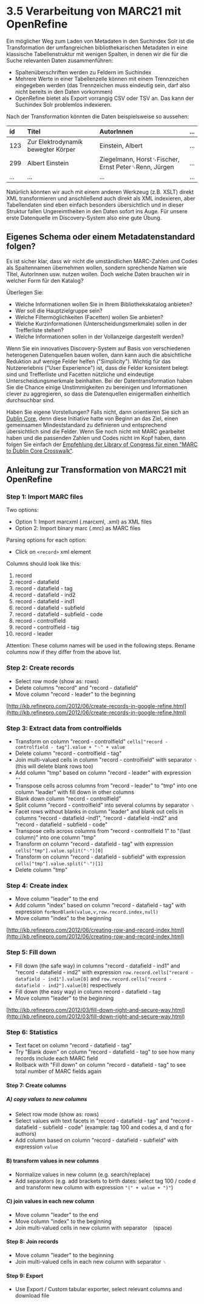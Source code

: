 # 3.5 Verarbeitung von MARC21 mit OpenRefine

Ein möglicher Weg zum Laden von Metadaten in den Suchindex Solr ist die Transformation der umfangreichen bibliothekarischen Metadaten in eine klassische Tabellenstruktur mit wenigen Spalten, in denen wir die für die Suche relevanten Daten zusammenführen:

* Spaltenüberschriften werden zu Feldern im Suchindex
* Mehrere Werte in einer Tabellenzelle können mit einem Trennzeichen eingegeben werden \(das Trennzeichen muss eindeutig sein, darf also nicht bereits in den Daten vorkommen\)
* OpenRefine bietet als Export vorrangig CSV oder TSV an. Das kann der Suchindex Solr problemlos indexieren.

Nach der Transformation könnten die Daten beispielsweise so aussehen:

| id | Titel | AutorInnen | ... |
| :--- | :--- | :--- | :--- |
| 123 | Zur Elektrodynamik bewegter Körper | Einstein, Albert | ... |
| 299 | Albert Einstein | Ziegelmann, Horst␟Fischer, Ernst Peter␟Renn, Jürgen | ... |
| ... | ... | ... | ... |

Natürlich könnten wir auch mit einem anderen Werkzeug \(z.B. XSLT\) direkt XML transformieren und anschließend auch direkt als XML indexieren, aber Tabellendaten sind eben einfach besonders übersichtlich und in dieser Struktur fallen Ungereimtheiten in den Daten sofort ins Auge. Für unsere erste Datenquelle im Discovery-System also eine gute Übung.

## Eigenes Schema oder einem Metadatenstandard folgen?

Es ist sicher klar, dass wir nicht die umständlichen MARC-Zahlen und Codes als Spaltennamen übernehmen wollen, sondern sprechende Namen wie TItel, AutorInnen usw. nutzen wollen. Doch welche Daten brauchen wir in welcher Form für den Katalog?

Überlegen Sie:

* Welche Informationen wollen Sie in Ihrem Bibliothekskatalog anbieten?
* Wer soll die Hauptzielgruppe sein?
* Welche Filtermöglichkeiten \(Facetten\) wollen Sie anbieten?
* Welche Kurzinformationen \(Unterscheidungsmerkmale\) sollen in der Trefferliste stehen?
* Welche Informationen sollen in der Vollanzeige dargestellt werden?

Wenn Sie ein innovatives Discovery-System auf Basis von verschiedenen heterogenen Datenquellen bauen wollen, dann kann auch die absichtliche Reduktion auf wenige Felder helfen \("Simplicity"\). Wichtig für das Nutzererlebnis \("User Experience"\) ist, dass die Felder konsistent belegt sind und Trefferliste und Facetten nützliche und eindeutige Unterscheidungsmerkmale beinhalten. Bei der Datentransformation haben Sie die Chance einige Unstimmigkeiten zu bereinigen und Informationen clever zu aggregieren, so dass die Datenquellen einigermaßen einheitlich durchsuchbar sind.

Haben Sie eigene Vorstellungen? Falls nicht, dann orientieren Sie sich an [Dublin Core](http://dublincore.org/documents/dces/), denn diese Initiative hatte von Beginn an das Ziel, einen gemeinsamen Mindeststandard zu definieren und entsprechend übersichtlich sind die Felder. Wenn Sie noch nicht mit MARC gearbeitet haben und die passenden Zahlen und Codes nicht im Kopf haben, dann folgen Sie einfach der [Empfehlung der Library of Congress für einen "MARC to Dublin Core Crosswalk"](https://www.loc.gov/marc/marc2dc.html).

## Anleitung zur Transformation von MARC21 mit OpenRefine

### Step 1: Import MARC files

Two options:

* Option 1: Import marcxml \(.marcxml, .xml\) as XML files
* Option 2: Import binary marc \(.mrc\) as MARC files

Parsing options for each option:

* Click on `<record>` xml element

Columns should look like this:

1. record
2. record - datafield
3. record - datafield - tag
4. record - datafield - ind2
5. record - datafield - ind1
6. record - datafield - subfield
7. record - datafield - subfield - code
8. record - controlfield
9. record - controlfield - tag
10. record - leader

Attention: These column names will be used in the following steps. Rename columns now if they differ from the above list.

### Step 2: Create records

* Select row mode \(show as: rows\)
* Delete columns "record" and "record - datafield"
* Move column "record - leader" to the beginning

[http://kb.refinepro.com/2012/06/create-records-in-google-refine.html](http://kb.refinepro.com/2012/06/create-records-in-google-refine.html)

### Step 3: Extract data from controlfields

* Transform on column "record - controlfield" `cells["record - controlfield - tag"].value + "␟" + value`
* Delete column "record - controlfield - tag"
* Join multi-valued cells in column "record - controlfield" with separator `␞` \(this will delete blank rows too\)
* Add column "tmp" based on column "record - leader" with expression `""`
* Transpose cells across columns from "record - leader" to "tmp" into one column "leader" with fill down in other columns
* Blank down column "record - controlfield"
* Split column "record - controlfield" into several columns by separator `␞`
* Facet rows without blanks in column "leader" and blank out cells in columns "record - datafield -ind1", "record - datafield -ind2" and "record - datafield - subfield - code"
* Transpose cells across columns from "record - controlfield 1" to "\(last column\)" into one column "tmp"
* Transform on column "record - datafield - tag" with expression `cells["tmp"].value.split("␟")[0]`
* Transform on column "record - datafield - subfield" with expression `cells["tmp"].value.split("␟")[1]`
* Delete column "tmp"

### Step 4: Create index

* Move column "leader" to the end
* Add column "index" based on column "record - datafield - tag" with expression `forNonBlank(value,v,row.record.index,null)`
* Move column "index" to the beginning

[http://kb.refinepro.com/2012/06/creating-row-and-record-index.html](http://kb.refinepro.com/2012/06/creating-row-and-record-index.html)

### Step 5: Fill down

* Fill down \(the safe way\) in columns "record - datafield - ind1" and "record - datafield - ind2" with expression `row.record.cells["record - datafield - ind1"].value[0]` and `row.record.cells["record - datafield - ind2"].value[0]` respectively
* Fill down \(the easy way\) in column record - datafield - tag
* Move column "leader" to the beginning

[http://kb.refinepro.com/2012/03/fill-down-right-and-secure-way.html](http://kb.refinepro.com/2012/03/fill-down-right-and-secure-way.html)

### Step 6: Statistics

* Text facet on column "record - datafield - tag"
* Try "Blank down" on column "record - datafield - tag" to see how many records include each MARC field
* Rollback with "Fill down" on column "record - datafield - tag" to see total number of MARC fields again

#### Step 7: Create columns

##### A\) copy values to new columns

* Select row mode \(show as: rows\)
* Select values with text facets in "record - datafield - tag" and "record - datafield - subfield - code" \(example: tag 100 and codes a, d and q for authors\)
* Add column based on column "record - datafield - subfield" with expression `value`

#### B\) transform values in new columns

* Normalize values in new column \(e.g. search/replace\)
* Add separators \(e.g. add brackets to birth dates: select tag 100 / code d and transform new column with expression `"(" + value + ")"`\)

#### C\) join values in each new column

* Move column "leader" to the end
* Move column "index" to the beginning
* Join multi-valued cells in new column with separator ` ` \(space\)

#### Step 8: Join records

* Move column "leader" to the beginning
* Join multi-valued cells in each new column with separator `␟`

#### Step 9: Export

* Use Export / Custom tabular exporter, select relevant columns and download file



